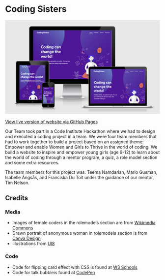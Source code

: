 # **Coding Sisters**

![Mockup image](assets/images/Mockup.png)

[View live version of website via GitHub Pages](https://franciskadtt.github.io/women-in-tech-hackathon/)

Our Team took part in a Code Institute Hackathon where we had to design and executed a coding project in a team. We were four team members that had to work together to build a project based on an assigned theme: Empower and enable Women and Girls to Thrive in the world of coding. We build a website to inspire and empower young girls (age 9-12) to learn about the world of coding through a mentor program, a quiz, a role model section and some extra resources.

The team members for this project was: Teema Namdarian, Mario Gusman, Isabelle Ängsås, and Franciska Du Toit under the guidance of our mentor, Tim Nelson.

## Credits

### Media
* Images of female coders in the rolemodels section are from [Wikimedia Commons](https://commons.wikimedia.org/wiki/Main_Page)
* Drawn portrait of anonymous woman in rolemodels section is from [Canva Design](https://www.canva.com/)
* Illustrations from [UI8](https://ui8.net/pixel-true-designs/products/70-beautiful-free-illustrations
)

### Code 
* Code for flipping card effect with CSS is found at [W3 Schools](https://www.w3schools.com/howto/howto_css_flip_card.asp)
* Code for talk bubbleis found at [CodePen](https://codepen.io/Founts/pen/gmhcl)
